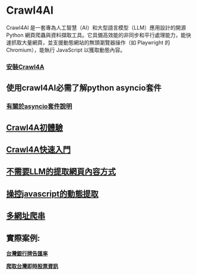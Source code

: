 # Crawl4AI
Crawl4AI 是一套專為人工智慧（AI）和大型語言模型（LLM）應用設計的開源 Python 網頁爬蟲與資料擷取工具。它具備高效能的非同步和平行處理能力，能快速抓取大量網頁，並支援動態網站的無頭瀏覽器操作（如 Playwright 的 Chromium），能執行 JavaScript 以獲取動態內容。

### [安裝Crawl4A](./安裝)

## 使用crawl4AI必需了解python asyncio套件
### [有關於asyncio套件說明](./asyncio套件教學)

## [Crawl4A初體驗](./初體驗)

## [Crawl4A快速入門](./Crawl4A快速入門)

## [不需要LLM的提取網頁內容方式](./Crawl4A快速入門/手動方式產生css_schema)

## [操控javascript的動態提取](./Crawl4A操控javascript)

## [多網址爬串](./Crawl4A多頁面爬蟲)

## 實際案例:
[**台灣銀行牌告匯率**](./Crawl4A快速入門/手動方式產生css_schema/lesson1_台灣銀行牌告匯率.ipynb)

[**爬取台灣即時股票資訊**](./Crawl4A操控javascript/lesson1_爬取台灣即時股票資訊.py)

